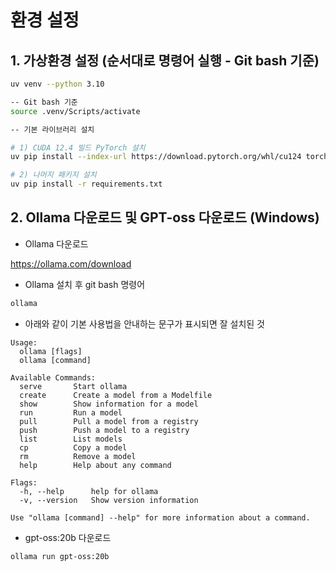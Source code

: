 # 환경 설정
## 1. 가상환경 설정 (순서대로 명령어 실행 - Git bash 기준)

```bash
uv venv --python 3.10

-- Git bash 기준
source .venv/Scripts/activate

-- 기본 라이브러리 설치

# 1) CUDA 12.4 빌드 PyTorch 설치
uv pip install --index-url https://download.pytorch.org/whl/cu124 torch torchvision torchaudio

# 2) 나머지 패키지 설치
uv pip install -r requirements.txt


```

## 2. Ollama 다운로드 및 GPT-oss 다운로드 (Windows)

- Ollama 다운로드

https://ollama.com/download

- Ollama 설치 후 git bash 명령어

```bash
ollama
```

- 아래와 같이 기본 사용법을 안내하는 문구가 표시되면 잘 설치된 것

```text
Usage:
  ollama [flags]
  ollama [command]

Available Commands:
  serve       Start ollama
  create      Create a model from a Modelfile
  show        Show information for a model
  run         Run a model
  pull        Pull a model from a registry
  push        Push a model to a registry
  list        List models
  cp          Copy a model
  rm          Remove a model
  help        Help about any command

Flags:
  -h, --help      help for ollama
  -v, --version   Show version information

Use "ollama [command] --help" for more information about a command.
```

- gpt-oss:20b 다운로드


```bash
ollama run gpt-oss:20b
```



